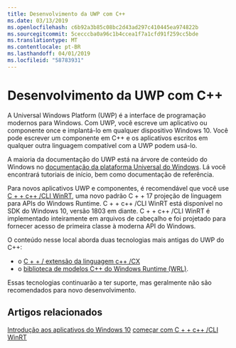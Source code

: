 ```yaml
---
title: Desenvolvimento da UWP com C++
ms.date: 03/13/2019
ms.openlocfilehash: c6b92a3b85c08bc2d43ad297c410445ea974822b
ms.sourcegitcommit: 5cecccba0a96c1b4ccea1f7a1cfd91f259cc5bde
ms.translationtype: MT
ms.contentlocale: pt-BR
ms.lasthandoff: 04/01/2019
ms.locfileid: "58783931"
---
```

# <a name="uwp-development-with-c"></a>Desenvolvimento da UWP com C++

A Universal Windows Platform (UWP) é a interface de programação modernos para Windows. Com UWP, você escreve um aplicativo ou componente once e implantá-lo em qualquer dispositivo Windows 10. Você pode escrever um componente em C++ e os aplicativos escritos em qualquer outra linguagem compatível com a UWP podem usá-lo.

A maioria da documentação do UWP está na árvore de conteúdo do Windows no [documentação da plataforma Universal do Windows](/windows/uwp/). Lá você encontrará tutoriais de início, bem como documentação de referência. 

Para novos aplicativos UWP e componentes, é recomendável que você use [C + + c++ /CLI WinRT](/windows/uwp/cpp-and-winrt-apis/), uma novo padrão C + + 17 projeção de linguagem para APIs do Windows Runtime. C + + c++ /CLI WinRT está disponível no SDK do Windows 10, versão 1803 em diante. C + + c++ /CLI WinRT é implementado inteiramente em arquivos de cabeçalho e foi projetado para fornecer acesso de primeira classe à moderna API do Windows.

O conteúdo nesse local aborda duas tecnologias mais antigas do UWP do C++:

- o [C + + / extensão da linguagem c++ /CX](visual-c-language-reference-c-cx.md)
- o [biblioteca de modelos C++ do Windows Runtime (WRL)](../windows/windows-runtime-cpp-template-library-wrl.md).

Essas tecnologias continuarão a ter suporte, mas geralmente não são recomendados para novo desenvolvimento.

## <a name="related-articles"></a>Artigos relacionados
[Introdução aos aplicativos do Windows 10](/windows/uwp/get-started/)
[começar com C + + c++ /CLI WinRT](/windows/uwp/cpp-and-winrt-apis/get-started)
